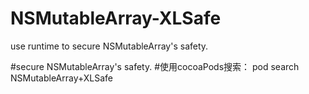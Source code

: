 # NSMutableArray-XLSafe
use runtime to secure NSMutableArray's safety.

#secure NSMutableArray's safety.
#使用cocoaPods搜索：
pod search NSMutableArray+XLSafe
